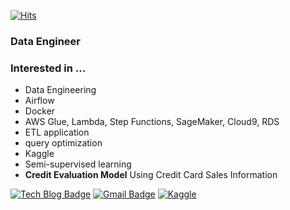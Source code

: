 [![Hits](https://hits.seeyoufarm.com/api/count/incr/badge.svg?url=https%3A%2F%2Fgithub.com%2Fhyeonkimmm&count_bg=%23000000&title_bg=%23000000&icon=adobeillustrator.svg&icon_color=%23FFFFFF&title=hits&edge_flat=false)](https://hits.seeyoufarm.com)

### Data Engineer

### Interested in ...
- Data Engineering
- Airflow
- Docker
- AWS Glue, Lambda, Step Functions, SageMaker, Cloud9, RDS
- ETL application
- query optimization
- Kaggle
- Semi-supervised learning
- **Credit Evaluation Model** Using Credit Card Sales Information

[![Tech Blog Badge](http://img.shields.io/badge/-Tech%20blog-black?style=flat-square&logo=github&link=https://hkim-data.tistory.com/)](https://hkim-data.tistory.com/) 
[![Gmail Badge](https://img.shields.io/badge/-Gmail-d14836?style=flat-square&logo=Gmail&logoColor=white&link=mailto:hyeon000125@gmail.com)](mailto:hyeon000125@gmail.com)
[![Kaggle](http://img.shields.io/badge/-Kaggle-blue?style=flat-square&logo=Kaggle&link=https://www.kaggle.com/kimhyeon2)](https://www.kaggle.com/kimhyeon2)
